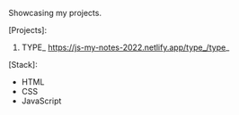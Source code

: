 Showcasing my projects.

[Projects]:
1. TYPE_ https://js-my-notes-2022.netlify.app/type_/type_

[Stack]:
- HTML
- CSS
- JavaScript

